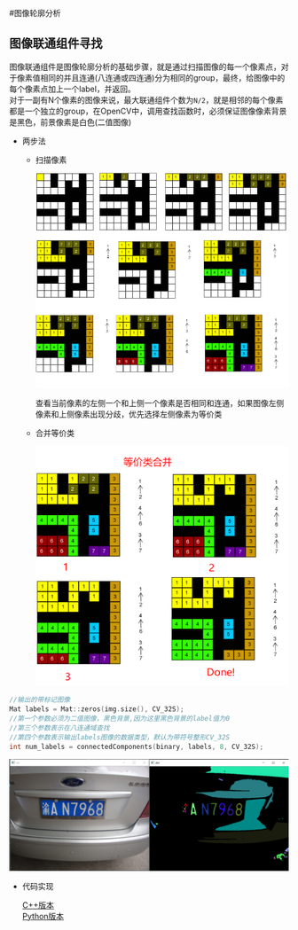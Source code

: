 #图像轮廓分析   


## 图像联通组件寻找     

图像联通组件是图像轮廓分析的基础步骤，就是通过扫描图像的每一个像素点，对于像素值相同的并且连通(八连通或四连通)分为相同的group，最终，给图像中的每个像素点加上一个label，并返回。  
对于一副有N个像素的图像来说，最大联通组件个数为`N/2`，就是相邻的每个像素都是一个独立的group，在OpenCV中，调用查找函数时，必须保证图像像素背景是黑色，前景像素是白色(二值图像)  

* 两步法  

    * 扫描像素   

        ![one](./ConnectedComponent/img/one.png)

        查看当前像素的左侧一个和上侧一个像素是否相同和连通，如果图像左侧像素和上侧像素出现分歧，优先选择左侧像素为等价类    

    * 合并等价类    

        ![two](./ConnectedComponent/img/two.png)



```C++
//输出的带标记图像
Mat labels = Mat::zeros(img.size(), CV_32S);
//第一个参数必须为二值图像，黑色背景,因为这里黑色背景的label值为0
//第三个参数表示在八连通域查找
//第四个参数表示输出labels图像的数据类型，默认为带符号整形CV_32S
int num_labels = connectedComponents(binary, labels, 8, CV_32S);
```  



![result](./ConnectedComponent/img/result.png)  

* 代码实现   

    [C++版本](./ConnectedComponent/ConnectedComponent.cpp)  
    [Python版本](./ConnectedComponent/ConnectedComponent.py)   



